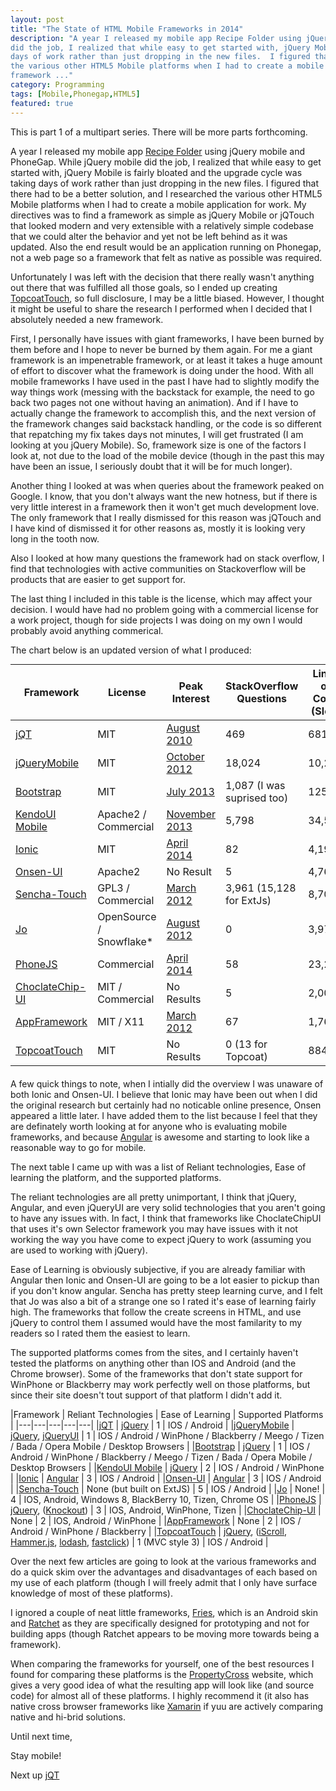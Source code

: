 ```yaml
---
layout: post
title: "The State of HTML Mobile Frameworks in 2014"
description: "A year I released my mobile app Recipe Folder using jQuery mobile and PhoneGap.  While jQuery mobile
did the job, I realized that while easy to get started with, jQuery Mobile is fairly bloated and the upgrade cycle was taking
days of work rather than just dropping in the new files.  I figured that there had to be a better solution, and I researched
the various other HTML5 Mobile platforms when I had to create a mobile application for work. My directives was to find a
framework ..."
category: Programming
tags: [Mobile,Phonegap,HTML5]
featured: true
---
```



This is part 1 of a multipart series.  There will be more parts forthcoming.

A year I released my mobile app [Recipe Folder](http://recipe-folder.com) using jQuery mobile and PhoneGap.  While jQuery mobile
did the job, I realized that while easy to get started with, jQuery Mobile is fairly bloated and the upgrade cycle was taking
days of work rather than just dropping in the new files.  I figured that there had to be a better solution, and I researched
the various other HTML5 Mobile platforms when I had to create a mobile application for work.  My directives was to find a
framework as simple as jQuery Mobile or jQTouch that looked modern and very extensible with a relatively simple codebase
that we could alter the behavior and yet not be left behind as it was updated.  Also the end result would be an application
running on Phonegap, not a web page so a framework that felt as native as possible was required.

Unfortunately I was left with the decision that there really wasn't anything out there that was fulfilled all those
goals, so I ended up creating [TopcoatTouch](http://topcoattouch.com), so full disclosure, I may be a little
biased.  However, I thought it might be useful to share the research I performed when I decided that I absolutely
needed a new framework.

First, I personally have issues with giant frameworks, I have been burned by them before
and I hope to never be burned by them again.  For me a giant framework is an impenetrable framework, or at least
it takes a huge amount of effort to discover what the framework is doing under the hood.  With all mobile
frameworks I have used in the past I have had to slightly modify the way things work (messing with the backstack
for example, the need to go back two pages not one without having an animation).  And if I have to actually change
the framework to accomplish this, and the next version of the framework changes said backstack handling, or the code
is so different that repatching my fix takes days not minutes, I will get frustrated (I am looking at you jQuery Mobile).
So, framework size is one of the factors I look at, not due to the load of the mobile device (though in the past this
may have been an issue, I seriously doubt that it will be for much longer).

Another thing I looked at was when queries about the framework peaked on Google.  I know, that you don't always want
the new hotness, but if there is very little interest in a framework then it won't get much development love.  The only
framework that I really dismissed for this reason was jQTouch and I have kind of dismissed it for other reasons as, mostly
it is looking very long in the tooth now.

Also I looked at how many questions the framework had on stack overflow, I find that technologies with active communities
on Stackoverflow will be products that are easier to get support for.

The last thing I included in this table is the license, which may affect your decision.  I would have had no problem
going with a commercial license for a work project, though for side projects I was doing on my own I would probably
avoid anything commerical.

The chart below is an updated version of what I produced:


<style>
table {
    margin: 0 auto 20px auto;
    max-width: 56.25rem;
}

</style>
|Framework   | License   | Peak Interest  | StackOverflow Questions | Lines of Code (Sloc)  |
|---|---|---|---|---|
|[jQT](http://jqtjs.com/)   | MIT  | [August 2010](https://www.google.ca/trends/explore#q=jqtouch%2C%20jqt&cmpt=q)  | 469  | 681 |
|[jQueryMobile](http://jquerymobile.com/)  | MIT  | [October 2012](https://www.google.ca/trends/explore#q=jQueryMobile)  | 18,024  | 10,222  |
|[Bootstrap](http://getbootstrap.com)   | MIT | [July 2013](https://www.google.ca/trends/explore#q=twitter%20bootstrap)  | 1,087 (I was suprised too)   | 1256  |
|[KendoUI Mobile](http://www.telerik.com/kendo-ui)  | Apache2 / Commercial  | [November 2013](https://www.google.ca/trends/explore#q=KendoUI)  | 5,798  | 34,523  |
|[Ionic](http://ionicframework.com/)   | MIT  | [April 2014](https://www.google.ca/trends/explore#q=Ionic%20framework)  | 82 | 4,199  |
|[Onsen-UI](http://onsenui.io/) | Apache2 | No Result | 5 | 4,762 |
|[Sencha-Touch](http://www.sencha.com/products/touch/)   | GPL3 / Commercial  | [March 2012](https://www.google.ca/trends/explore#q=sencha%20touch)   | 3,961 (15,128 for ExtJs)  | 8,706  |
|[Jo](http://joapp.com/)   | OpenSource / Snowflake*  | [August 2012](https://www.google.ca/trends/explore#q=jo%20mobile)  | 0  | 3,975  |
|[PhoneJS](http://phonejs.devexpress.com/)   | Commercial  | [April 2014](https://www.google.ca/trends/explore#q=phonejs)  | 58  | 23,203  |
|[ChoclateChip-UI](http://chocolatechip-ui.com/)   | MIT / Commercial  | No Results | 5  | 2,007  |
|[AppFramework](http://app-framework-software.intel.com/)   | MIT / X11  | [March 2012](https://www.google.ca/trends/explore#q=AppFramework%2C%20jqmobi&cmpt=q)   | 67  | 1,764  |
|[TopcoatTouch](http://topcoattouch.com)   | MIT  | No Results  | 0 (13 for Topcoat)  | 884 |

A few quick things to note, when I intially did the overview I was unaware of both Ionic and Onsen-UI.  I believe that
Ionic may have been out when I did the original research but certainly had no noticable online presence, Onsen appeared
a little later.  I have added them to the list because I feel that they are definately worth looking at for anyone who
is evaluating mobile frameworks, and because [Angular](https://angularjs.org/) is awesome and starting to look like
a reasonable way to go for mobile.

The next table I came up with was a list of Reliant technologies, Ease of learning the platform, and the supported platforms.

The reliant technologies are all pretty unimportant, I think that jQuery, Angular, and even jQueryUI are very solid
technologies that you aren't going to have any issues with.  In fact, I think that frameworks like ChoclateChipUI that
uses it's own Selector framework you may have issues with it not working the way you have come to expect jQuery to work (assuming
you are used to working with jQuery).

Ease of Learning is obviously subjective, if you are already familiar with Angular then Ionic and Onsen-UI are going
to be a lot easier to pickup than if you don't know angular.  Sencha has pretty steep learning curve, and I felt that
Jo was also a bit of a strange one so I rated it's ease of learning fairly high.  The frameworks that follow the
create screens in HTML, and use jQuery to control them I assumed would have the most familarity to my readers so I rated
them the easiest to learn.

The supported platforms comes from the sites, and I certainly haven't tested the platforms on anything other than IOS and Android (and
the Chrome browser).  Some of the frameworks that don't state support for WinPhone or Blackberry may work perfectly
well on those platforms, but since their site doesn't tout support of that platform I didn't add it.

|Framework   | Reliant Technologies  | Ease of Learning  | Supported Platforms  |
|---|---|---|---|---|
|[jQT](http://jqtjs.com/)   | [jQuery](http://jquery.com) | 1 | IOS / Android |
|[jQueryMobile](http://jquerymobile.com/)  | [jQuery](http://jquery.com), [jQueryUI](http://jqueryui.com)  | 1  | IOS  / Android / WinPhone / Blackberry / Meego / Tizen / Bada / Opera Mobile / Desktop Browsers |
|[Bootstrap](http://getbootstrap.com)   | [jQuery](http://jquery.com) | 1 | IOS  / Android / WinPhone / Blackberry / Meego / Tizen / Bada / Opera Mobile / Desktop Browsers |
|[KendoUI Mobile](http://www.telerik.com/kendo-ui)  | [jQuery](http://jquery.com) | 2  | IOS / Android / WinPhone |
|[Ionic](http://ionicframework.com/)   | [Angular](http://angularjs.org)  | 3 | IOS / Android |
|[Onsen-UI](http://onsenui.io/) | [Angular](http://angularjs.org) | 3 | IOS / Android |
|[Sencha-Touch](http://www.sencha.com/products/touch/)   | None (but built on ExtJS) | 5 | IOS / Android |
|[Jo](http://joapp.com/)   | None! | 4 | IOS, Android, Windows 8, BlackBerry 10, Tizen, Chrome OS  |
|[PhoneJS](http://phonejs.devexpress.com/)   | [jQuery](http://jquery.com), ([Knockout](http://knockoutjs.com/)) |  3 | IOS, Android, WinPhone, Tizen |
|[ChoclateChip-UI](http://chocolatechip-ui.com/)   | None | 2  | IOS, Android / WinPhone |
|[AppFramework](http://app-framework-software.intel.com/)   | None | 2 | IOS  / Android / WinPhone / Blackberry |
|[TopcoatTouch](http://topcoattouch.com)   | [jQuery](http://jquery.com), ([iScroll](http://iscrolljs.com/), [Hammer.js](http://eightmedia.github.io/hammer.js), [lodash](http://lodash.com/), [fastclick](https://github.com/ftlabs/fastclick)) | 1 <nobr>(MVC style 3)</nobr> | IOS / Android |


Over the next few articles are going to look at the various frameworks and do a quick skim over the advantages and disadvantages
of each based on my use of each platform (though I will freely admit that I only have surface knowledge of most of these
platforms).

I ignored a couple of neat little frameworks, [Fries](http://getfri.es/), which is an Android skin and [Ratchet](http://goratchet.com/)
as they are specifically designed for prototyping and not for building apps (though Ratchet appears to be moving more
towards being a framework).

When comparing the frameworks for yourself, one of the best resources I found for comparing these platforms is the [PropertyCross](http://propertycross.com/) website,
which gives a very good idea of what the resulting app will look like (and source code) for almost all of these platforms.  I highly
recommend it (it also has native cross browser frameworks like [Xamarin](https://xamarin.com/) if yuu are actively comparing native
and hi-brid solutions.

Until next time,

Stay mobile!

Next up [jQT](/programming/2014/04/24/mobile-frameworks-jqt/)

